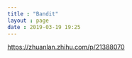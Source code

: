 ```yaml
---
title : "Bandit"
layout : page
date : 2019-03-19 19:25
---
```






https://zhuanlan.zhihu.com/p/21388070